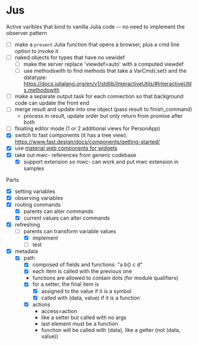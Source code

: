 # Jus
Active varibles that bind to vanilla Julia code -- no need to implement the observer pattern

- [ ] make a `present` Julia function that opens a browser, plus a cmd line option to invoke it
- [ ] naked objects for types that have no vewidef
  - [ ] make the server replace 'viewdef=auto' with a computed viewdef
  - [ ] use methodswith to find methods that take a VarCmd{:set} and the datatype:
        https://docs.julialang.org/en/v1/stdlib/InteractiveUtils/#InteractiveUtils.methodswith
- [ ] make a separate output task for each connection so that background code can update the front end
- [ ] merge result and update into one object (pass result to finish_command)
  - process in result, update order but only return from promise after both
- [ ] floating editor mode (1 or 2 additional views for PersonApp)
- [X] switch to fast components (it has a tree view):
      https://www.fast.design/docs/components/getting-started/
- [X] use [material web components for widgets](https://github.com/material-components/material-web)
- [X] take out mwc- references from generic codebase
  - [X] support extension so mwc- can work and put mwc extension in samples

Parts

- [X] setting variables
- [X] observing variables
- [X] routing commands
  - [X] parents can alter commands
  - [X] current values can alter commands
- [X] refreshing
  - [ ] parents can transform variable values
    - [X] implement
    - [ ] test
- [X] metadata
  - [X] path
    - [X] composed of fields and functions: "a b() c d"
    - [X] each item is called with the previous one
    - functions are allowed to contain dots (for module qualifiers)
    - [X] for a setter, the final item is
      - [X] assigned to the value if it is a symbol
      - [X] called with (data, value) if it is a function
    - [X] actions
      - access=action
      - like a setter but called with no args
      - last element must be a function
      - function will be called with (data), like a getter (not (data, value))
